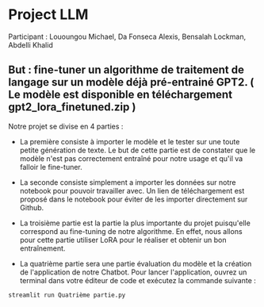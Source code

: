 # Project LLM

Participant : Lououngou Michael, Da Fonseca Alexis, Bensalah Lockman, Abdelli Khalid

## But : fine-tuner un algorithme de traitement de langage sur un modèle déjà pré-entrainé GPT2. ( Le modèle est disponible en téléchargement gpt2_lora_finetuned.zip )

Notre projet se divise en 4 parties :

- La première consiste à importer le modèle et le tester sur une toute petite génération de texte. Le but de cette partie est de constater que le modèle n'est pas correctement entraîné pour notre usage et qu'il va falloir le fine-tuner.

- La seconde consiste simplement a importer les données sur notre notebook pour pouvoir travailler avec. Un lien de téléchargement est proposé dans le notebook pour éviter de les importer directement sur Github.

- La troisième partie est la partie la plus importante du projet puisqu'elle correspond au fine-tuning de notre algorithme. En effet, nous allons pour cette partie utiliser LoRA pour le réaliser et obtenir un bon entraînement.

- La quatrième partie sera une partie évaluation du modèle et la création de l'application de notre Chatbot.
Pour lancer l'application, ouvrez un terminal dans votre éditeur de code et exécutez la commande suivante :

```bash
streamlit run Quatrième partie.py

